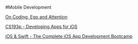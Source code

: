 #Mobile Development

[On Coding, Ego and Attention](https://josebrowne.com/on-coding-ego-and-attention/)

[CS193p - Developing Apps for iOS](https://cs193p.sites.stanford.edu/)

[iOS & Swift - The Complete iOS App Development Bootcamp](https://www.udemy.com/course/ios-13-app-development-bootcamp/learn/lecture/18001255#overview)


